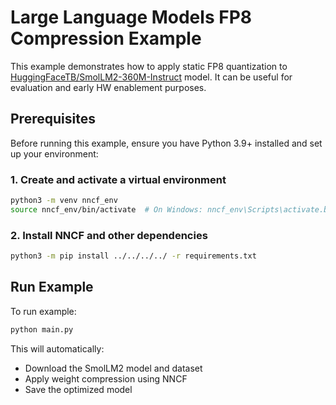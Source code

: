 # Large Language Models FP8 Compression Example

This example demonstrates how to apply static FP8 quantization to [HuggingFaceTB/SmolLM2-360M-Instruct](https://huggingface.co/HuggingFaceTB/SmolLM2-360M-Instruct) model. It can be useful for evaluation and early HW enablement purposes.

## Prerequisites

Before running this example, ensure you have Python 3.9+ installed and set up your environment:

### 1. Create and activate a virtual environment

```bash
python3 -m venv nncf_env
source nncf_env/bin/activate  # On Windows: nncf_env\Scripts\activate.bat
```

### 2. Install NNCF and other dependencies

```bash
python3 -m pip install ../../../../ -r requirements.txt
```

## Run Example

To run example:

```bash
python main.py
```

This will automatically:

- Download the SmolLM2 model and dataset
- Apply weight compression using NNCF
- Save the optimized model

